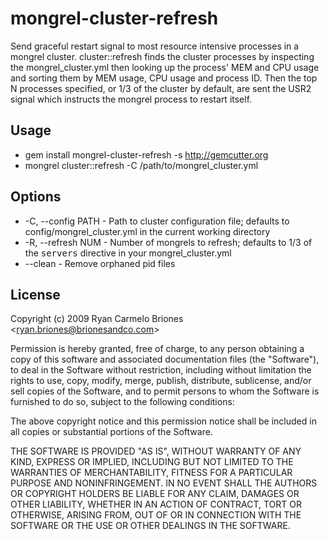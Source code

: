 # mongrel-cluster-refresh

Send graceful restart signal to most resource intensive processes in a mongrel cluster. cluster::refresh finds the cluster processes by inspecting the mongrel_cluster.yml then looking up the process' MEM and CPU usage and sorting them by MEM usage, CPU usage and process ID. Then the top N processes specified, or 1/3 of the cluster by default, are sent the USR2 signal which instructs the mongrel process to restart itself.

## Usage

* gem install mongrel-cluster-refresh -s http://gemcutter.org
* mongrel cluster::refresh -C /path/to/mongrel_cluster.yml

## Options

* -C, --config PATH - Path to cluster configuration file; defaults to config/mongrel_cluster.yml in the current working directory
* -R, --refresh NUM - Number of mongrels to refresh; defaults to 1/3 of the <tt>servers</tt> directive in your mongrel_cluster.yml
* --clean - Remove orphaned pid files

## License

Copyright (c) 2009 Ryan Carmelo Briones &lt;<ryan.briones@brionesandco.com>&gt;

Permission is hereby granted, free of charge, to any person obtaining a copy
of this software and associated documentation files (the "Software"), to deal
in the Software without restriction, including without limitation the rights
to use, copy, modify, merge, publish, distribute, sublicense, and/or sell
copies of the Software, and to permit persons to whom the Software is
furnished to do so, subject to the following conditions:

The above copyright notice and this permission notice shall be included in
all copies or substantial portions of the Software.

THE SOFTWARE IS PROVIDED "AS IS", WITHOUT WARRANTY OF ANY KIND, EXPRESS OR
IMPLIED, INCLUDING BUT NOT LIMITED TO THE WARRANTIES OF MERCHANTABILITY,
FITNESS FOR A PARTICULAR PURPOSE AND NONINFRINGEMENT. IN NO EVENT SHALL THE
AUTHORS OR COPYRIGHT HOLDERS BE LIABLE FOR ANY CLAIM, DAMAGES OR OTHER
LIABILITY, WHETHER IN AN ACTION OF CONTRACT, TORT OR OTHERWISE, ARISING FROM,
OUT OF OR IN CONNECTION WITH THE SOFTWARE OR THE USE OR OTHER DEALINGS IN
THE SOFTWARE.
